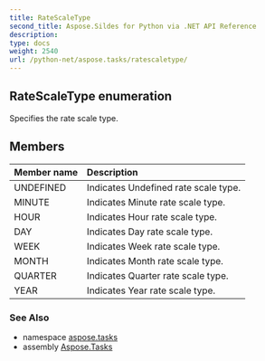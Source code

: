 ```yaml
---
title: RateScaleType
second_title: Aspose.Sildes for Python via .NET API Reference
description: 
type: docs
weight: 2540
url: /python-net/aspose.tasks/ratescaletype/
---
```


## RateScaleType enumeration

Specifies the rate scale type.

## Members
| Member name | Description |
| :- | :- |
|UNDEFINED|Indicates Undefined rate scale type.|
|MINUTE|Indicates Minute rate scale type.|
|HOUR|Indicates Hour rate scale type.|
|DAY|Indicates Day rate scale type.|
|WEEK|Indicates Week rate scale type.|
|MONTH|Indicates Month rate scale type.|
|QUARTER|Indicates Quarter rate scale type.|
|YEAR|Indicates Year rate scale type.|

### See Also

* namespace [aspose.tasks](/python-net/aspose.tasks/)
* assembly [Aspose.Tasks](/tasks/python-net/)

